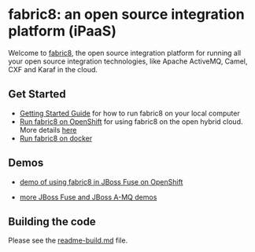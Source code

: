 fabric8: an open source integration platform (iPaaS)
================================

Welcome to [fabric8](http://fabric8.io/), the open source integration platform for running all your open source integration technologies, like Apache ActiveMQ, Camel, CXF and Karaf in the cloud.

Get Started
--------

* [Getting Started Guide](http://fabric8.io/gitbook/getStarted.html) for how to run fabric8 on your local computer
* [Run fabric8 on OpenShift](https://www.openshift.com/quickstarts/jboss-fuse-61) for using fabric8 on the open hybrid cloud. More details [here](https://github.com/jboss-fuse/fuse-openshift-cartridge/blob/master/README.md)
* [Run fabric8 on docker](https://github.com/fabric8io/fabric8-docker#try-it-out)

Demos
-----

* <a href="https://vimeo.com/80625940">demo of using fabric8 in JBoss Fuse on OpenShift</a></p>
* <a href="https://vimeo.com/album/2635012">more JBoss Fuse and JBoss A-MQ demos</a>


Building the code
--------------

Please see the [readme-build.md](readme-build.md) file.
